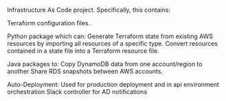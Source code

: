Infrastructure As Code project.
Specifically, this contains:

Terraform configuration files.

Python package which can:
Generate Terraform state from existing AWS resources by importing all resources of a specific type.
Convert resources contained in a state file into a Terraform resource file.

Java packages to:
Copy DynamoDB data from one account/region to another
Share RDS snapshots between AWS accounts.

Auto-Deployment:
Used for production deployment and in api environment orchestration
Slack controller for AD notifications

